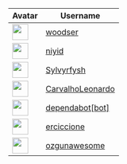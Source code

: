<!-- CONTRIBUTORS START -->
| Avatar | Username |
|--------|----------|
| <img src="https://avatars.githubusercontent.com/u/13068859?v=4" width="32"/> | [woodser](https://github.com/woodser) |
| <img src="https://avatars.githubusercontent.com/u/20237127?v=4" width="32"/> | [niyid](https://github.com/niyid) |
| <img src="https://avatars.githubusercontent.com/u/15114048?v=4" width="32"/> | [Sylvyrfysh](https://github.com/Sylvyrfysh) |
| <img src="https://avatars.githubusercontent.com/u/14056737?v=4" width="32"/> | [CarvalhoLeonardo](https://github.com/CarvalhoLeonardo) |
| <img src="https://avatars.githubusercontent.com/in/29110?v=4" width="32"/> | [dependabot[bot]](https://github.com/dependabot[bot]) |
| <img src="https://avatars.githubusercontent.com/u/28106476?v=4" width="32"/> | [erciccione](https://github.com/erciccione) |
| <img src="https://avatars.githubusercontent.com/u/11738322?v=4" width="32"/> | [ozgunawesome](https://github.com/ozgunawesome) |
<!-- CONTRIBUTORS END -->






